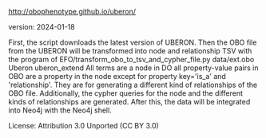 http://obophenotype.github.io/uberon/

version: 2024-01-18

First, the script downloads the latest version of UBERON.
Then the OBO file from the UBERON will be transformed into node and relationship TSV with the program of EFO/transform_obo_to_tsv_and_cypher_file.py data/ext.obo Uberon uberon_extend
All terms are a node in DO all property-value pairs in OBO are a property in the node except for property key='is_a' and 'relationship'. They are for generating a different kind of relationships of the OBO file.
Additionally, the cypher queries for the node and the different kinds of relationships are generated. After this, the data will be integrated into Neo4j with the Neo4j shell.

License: Attribution 3.0 Unported (CC BY 3.0)